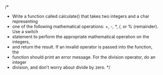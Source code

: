 /*
 * Write a function called calculate() that takes two integers and a char representing
 * one of the following mathematical operations: +, -, *, /, or % (remainder). Use a switch
 * statement to perform the appropriate mathematical operation on the integers,
 * and return the result. If an invalid operator is passed into the function, the
 * function should print an error message. For the division operator, do an integer
 * division, and don’t worry about divide by zero.
 */


